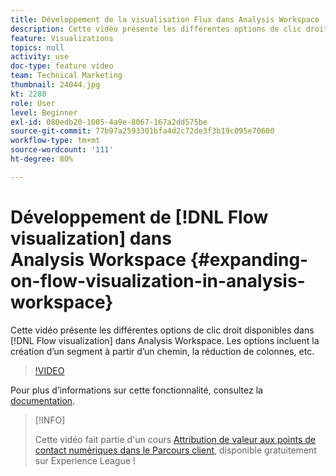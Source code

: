 ```yaml
---
title: Développement de la visualisation Flux dans Analysis Workspace
description: Cette vidéo présente les différentes options de clic droit disponibles dans la visualisation Flux dans Analysis Workspace. Les options incluent la création d’un segment à partir d’un chemin, la réduction de colonnes, etc.
feature: Visualizations
topics: null
activity: use
doc-type: feature video
team: Technical Marketing
thumbnail: 24044.jpg
kt: 2280
role: User
level: Beginner
exl-id: 080edb20-1005-4a9e-8067-167a2dd575be
source-git-commit: 77b97a2593301bfa4d2c72de3f3b19c095e70600
workflow-type: tm+mt
source-wordcount: '111'
ht-degree: 80%

---
```


# Développement de [!DNL Flow visualization] dans Analysis Workspace {#expanding-on-flow-visualization-in-analysis-workspace}

Cette vidéo présente les différentes options de clic droit disponibles dans [!DNL Flow visualization] dans Analysis Workspace. Les options incluent la création d’un segment à partir d’un chemin, la réduction de colonnes, etc.

>[!VIDEO](https://video.tv.adobe.com/v/24044/?quality=12)

Pour plus dʼinformations sur cette fonctionnalité, consultez la [documentation](https://experienceleague.adobe.com/docs/analytics/analyze/analysis-workspace/visualizations/flow/flow.html?lang=fr#analysis-workspace).

>[!INFO]
>
> Cette vidéo fait partie d&#39;un cours [Attribution de valeur aux points de contact numériques dans le Parcours client](https://experienceleague.adobe.com/?recommended=Analytics-U-1-2020.2&amp;lang=fr), disponible gratuitement sur Experience League !
